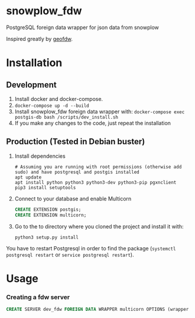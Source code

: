 # snowplow_fdw
PostgreSQL foreign data wrapper for json data from snowplow

Inspired greatly by [geofdw](https://github.com/bosth/geofdw).

# Installation

## Development
1. Install docker and docker-compose.
2. `docker-compose up -d --build`
3. Install snowplow_fdw foreign data wrapper with: `docker-compose exec postgis-db bash /scripts/dev_install.sh`
4. If you make any changes to the code, just repeat the installation

## Production (Tested in Debian buster)

1. Install dependencies
    ```shell script
    # Assuming you are running with root permissions (otherwise add sudo) and have postgresql and postgis installed 
    apt update
    apt install python python3 python3-dev python3-pip pgxnclient
    pip3 install setuptools
    ```
3. Connect to your database and enable Multicorn
    ```sql
    CREATE EXTENSION postgis;
    CREATE EXTENSION multicorn;
    ```
4. Go to the to directory where you cloned the project and install it with:
    ```shell script
    python3 setup.py install
    ```

You have to restart Postgresql in order to find the package (`systemctl postgresql restart` or `service postgresql restart`).

# Usage

### Creating a fdw server
```sql
CREATE SERVER dev_fdw FOREIGN DATA WRAPPER multicorn OPTIONS (wrapper 'snowplowfdw.ConstantForeignDataWrapper');
```
